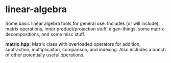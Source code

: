 # linear-algebra

Some basic linear algebra tools for general use.  Includes (or will include), matrix operations, inner product/projection stuff, eigen-things, 
some matrix decompositions, and some misc stuff.  

**matrix.hpp:** Matrix class with overloaded operators for addition, subtraction, multiplicaiton, comparison, and indexing. Also includes a bunch of other 
potentially useful operations. 
